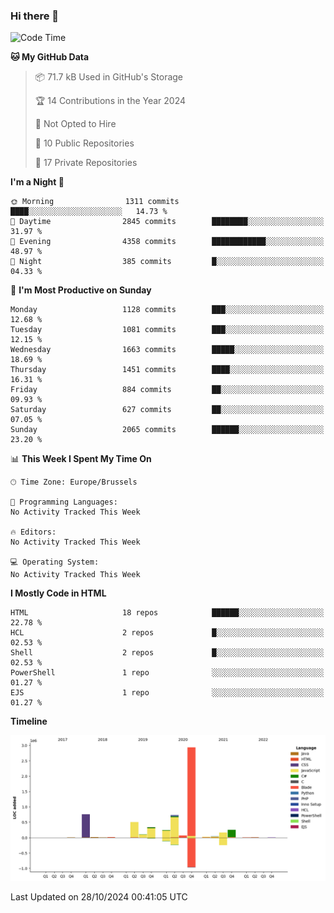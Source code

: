 ### Hi there 👋

<!--START_SECTION:waka-->
![Code Time](http://img.shields.io/badge/Code%20Time-1%2C222%20hrs%2056%20mins-blue)

**🐱 My GitHub Data** 

> 📦 71.7 kB Used in GitHub's Storage 
 > 
> 🏆 14 Contributions in the Year 2024
 > 
> 🚫 Not Opted to Hire
 > 
> 📜 10 Public Repositories 
 > 
> 🔑 17 Private Repositories 
 > 
**I'm a Night 🦉** 

```text
🌞 Morning                1311 commits        ████░░░░░░░░░░░░░░░░░░░░░   14.73 % 
🌆 Daytime                2845 commits        ████████░░░░░░░░░░░░░░░░░   31.97 % 
🌃 Evening                4358 commits        ████████████░░░░░░░░░░░░░   48.97 % 
🌙 Night                  385 commits         █░░░░░░░░░░░░░░░░░░░░░░░░   04.33 % 
```
📅 **I'm Most Productive on Sunday** 

```text
Monday                   1128 commits        ███░░░░░░░░░░░░░░░░░░░░░░   12.68 % 
Tuesday                  1081 commits        ███░░░░░░░░░░░░░░░░░░░░░░   12.15 % 
Wednesday                1663 commits        █████░░░░░░░░░░░░░░░░░░░░   18.69 % 
Thursday                 1451 commits        ████░░░░░░░░░░░░░░░░░░░░░   16.31 % 
Friday                   884 commits         ██░░░░░░░░░░░░░░░░░░░░░░░   09.93 % 
Saturday                 627 commits         ██░░░░░░░░░░░░░░░░░░░░░░░   07.05 % 
Sunday                   2065 commits        ██████░░░░░░░░░░░░░░░░░░░   23.20 % 
```


📊 **This Week I Spent My Time On** 

```text
🕑︎ Time Zone: Europe/Brussels

💬 Programming Languages: 
No Activity Tracked This Week

🔥 Editors: 
No Activity Tracked This Week

💻 Operating System: 
No Activity Tracked This Week
```

**I Mostly Code in HTML** 

```text
HTML                     18 repos            ██████░░░░░░░░░░░░░░░░░░░   22.78 % 
HCL                      2 repos             █░░░░░░░░░░░░░░░░░░░░░░░░   02.53 % 
Shell                    2 repos             █░░░░░░░░░░░░░░░░░░░░░░░░   02.53 % 
PowerShell               1 repo              ░░░░░░░░░░░░░░░░░░░░░░░░░   01.27 % 
EJS                      1 repo              ░░░░░░░░░░░░░░░░░░░░░░░░░   01.27 % 
```



**Timeline**

![Lines of Code chart](https://raw.githubusercontent.com/guillaumedeplancke/guillaumedeplancke/main/assets/bar_graph.png)


 Last Updated on 28/10/2024 00:41:05 UTC
<!--END_SECTION:waka-->

